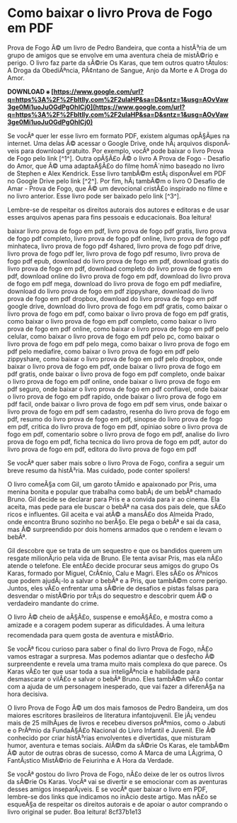
 
# Como baixar o livro Prova de Fogo em PDF
 
Prova de Fogo Ã© um livro de Pedro Bandeira, que conta a histÃ³ria de um grupo de amigos que se envolve em uma aventura cheia de mistÃ©rio e perigo. O livro faz parte da sÃ©rie Os Karas, que tem outros quatro tÃ­tulos: A Droga da ObediÃªncia, PÃ¢ntano de Sangue, Anjo da Morte e A Droga do Amor.
 
**DOWNLOAD ⚹ [https://www.google.com/url?q=https%3A%2F%2Fbltlly.com%2F2uIaHP&sa=D&sntz=1&usg=AOvVaw3ge0Mi1uoJuOGdPgOhICj0](https://www.google.com/url?q=https%3A%2F%2Fbltlly.com%2F2uIaHP&sa=D&sntz=1&usg=AOvVaw3ge0Mi1uoJuOGdPgOhICj0)**


 
Se vocÃª quer ler esse livro em formato PDF, existem algumas opÃ§Ãµes na internet. Uma delas Ã© acessar o Google Drive, onde hÃ¡ arquivos disponÃ­veis para download gratuito. Por exemplo, vocÃª pode baixar o livro Prova de Fogo pelo link [^1^]. Outra opÃ§Ã£o Ã© o livro A Prova de Fogo - Desafio do Amor, que Ã© uma adaptaÃ§Ã£o do filme homÃ´nimo baseado no livro de Stephen e Alex Kendrick. Esse livro tambÃ©m estÃ¡ disponÃ­vel em PDF no Google Drive pelo link [^2^]. Por fim, hÃ¡ tambÃ©m o livro O Desafio de Amar - Prova de Fogo, que Ã© um devocional cristÃ£o inspirado no filme e no livro anterior. Esse livro pode ser baixado pelo link [^3^].
 
Lembre-se de respeitar os direitos autorais dos autores e editoras e de usar esses arquivos apenas para fins pessoais e educacionais. Boa leitura!
 
baixar livro prova de fogo em pdf,  livro prova de fogo pdf gratis,  livro prova de fogo pdf completo,  livro prova de fogo pdf online,  livro prova de fogo pdf minhateca,  livro prova de fogo pdf 4shared,  livro prova de fogo pdf drive,  livro prova de fogo pdf ler,  livro prova de fogo pdf resumo,  livro prova de fogo pdf epub,  download do livro prova de fogo em pdf,  download gratis do livro prova de fogo em pdf,  download completo do livro prova de fogo em pdf,  download online do livro prova de fogo em pdf,  download do livro prova de fogo em pdf mega,  download do livro prova de fogo em pdf mediafire,  download do livro prova de fogo em pdf zippyshare,  download do livro prova de fogo em pdf dropbox,  download do livro prova de fogo em pdf google drive,  download do livro prova de fogo em pdf gratis,  como baixar o livro prova de fogo em pdf,  como baixar o livro prova de fogo em pdf gratis,  como baixar o livro prova de fogo em pdf completo,  como baixar o livro prova de fogo em pdf online,  como baixar o livro prova de fogo em pdf pelo celular,  como baixar o livro prova de fogo em pdf pelo pc,  como baixar o livro prova de fogo em pdf pelo mega,  como baixar o livro prova de fogo em pdf pelo mediafire,  como baixar o livro prova de fogo em pdf pelo zippyshare,  como baixar o livro prova de fogo em pdf pelo dropbox,  onde baixar o livro prova de fogo em pdf,  onde baixar o livro prova de fogo em pdf gratis,  onde baixar o livro prova de fogo em pdf completo,  onde baixar o livro prova de fogo em pdf online,  onde baixar o livro prova de fogo em pdf seguro,  onde baixar o livro prova de fogo em pdf confiavel,  onde baixar o livro prova de fogo em pdf rapido,  onde baixar o livro prova de fogo em pdf facil,  onde baixar o livro prova de fogo em pdf sem virus,  onde baixar o livro prova de fogo em pdf sem cadastro,  resenha do livro prova de fogo em pdf,  resumo do livro prova de fogo em pdf,  sinopse do livro prova de fogo em pdf,  critica do livro prova de fogo em pdf,  opiniao sobre o livro prova de fogo em pdf,  comentario sobre o livro prova de fogo em pdf,  analise do livro prova de fogo em pdf,  ficha tecnica do livro prova de fogo em pdf,  autor do livro prova de fogo em pdf,  editora do livro prova de fogo em pdf

Se vocÃª quer saber mais sobre o livro Prova de Fogo, confira a seguir um breve resumo da histÃ³ria. Mas cuidado, pode conter spoilers!
 
O livro comeÃ§a com Gil, um garoto tÃ­mido e apaixonado por Pris, uma menina bonita e popular que trabalha como babÃ¡ de um bebÃª chamado Bruno. Gil decide se declarar para Pris e a convida para ir ao cinema. Ela aceita, mas pede para ele buscar o bebÃª na casa dos pais dele, que sÃ£o ricos e influentes. Gil aceita e vai atÃ© a mansÃ£o dos Almeida Prado, onde encontra Bruno sozinho no berÃ§o. Ele pega o bebÃª e sai da casa, mas Ã© surpreendido por dois homens armados que o rendem e levam o bebÃª.
 
Gil descobre que se trata de um sequestro e que os bandidos querem um resgate milionÃ¡rio pela vida de Bruno. Ele tenta avisar Pris, mas ela nÃ£o atende o telefone. Ele entÃ£o decide procurar seus amigos do grupo Os Karas, formado por Miguel, CrÃ¢nio, Calu e Magri. Eles sÃ£o os Ãºnicos que podem ajudÃ¡-lo a salvar o bebÃª e a Pris, que tambÃ©m corre perigo. Juntos, eles vÃ£o enfrentar uma sÃ©rie de desafios e pistas falsas para desvendar o mistÃ©rio por trÃ¡s do sequestro e descobrir quem Ã© o verdadeiro mandante do crime.
 
O livro Ã© cheio de aÃ§Ã£o, suspense e emoÃ§Ã£o, e mostra como a amizade e a coragem podem superar as dificuldades. Ã uma leitura recomendada para quem gosta de aventura e mistÃ©rio.

Se vocÃª ficou curioso para saber o final do livro Prova de Fogo, nÃ£o vamos estragar a surpresa. Mas podemos adiantar que o desfecho Ã© surpreendente e revela uma trama muito mais complexa do que parece. Os Karas vÃ£o ter que usar toda a sua inteligÃªncia e habilidade para desmascarar o vilÃ£o e salvar o bebÃª Bruno. Eles tambÃ©m vÃ£o contar com a ajuda de um personagem inesperado, que vai fazer a diferenÃ§a na hora decisiva.
 
O livro Prova de Fogo Ã© um dos mais famosos de Pedro Bandeira, um dos maiores escritores brasileiros de literatura infantojuvenil. Ele jÃ¡ vendeu mais de 25 milhÃµes de livros e recebeu diversos prÃªmios, como o Jabuti e o PrÃªmio da FundaÃ§Ã£o Nacional do Livro Infantil e Juvenil. Ele Ã© conhecido por criar histÃ³rias envolventes e divertidas, que misturam humor, aventura e temas sociais. AlÃ©m da sÃ©rie Os Karas, ele tambÃ©m Ã© autor de outras obras de sucesso, como A Marca de uma LÃ¡grima, O FantÃ¡stico MistÃ©rio de Feiurinha e A Hora da Verdade.
 
Se vocÃª gostou do livro Prova de Fogo, nÃ£o deixe de ler os outros livros da sÃ©rie Os Karas. VocÃª vai se divertir e se emocionar com as aventuras desses amigos inseparÃ¡veis. E se vocÃª quer baixar o livro em PDF, lembre-se dos links que indicamos no inÃ­cio deste artigo. Mas nÃ£o se esqueÃ§a de respeitar os direitos autorais e de apoiar o autor comprando o livro original se puder. Boa leitura!
 8cf37b1e13
 
